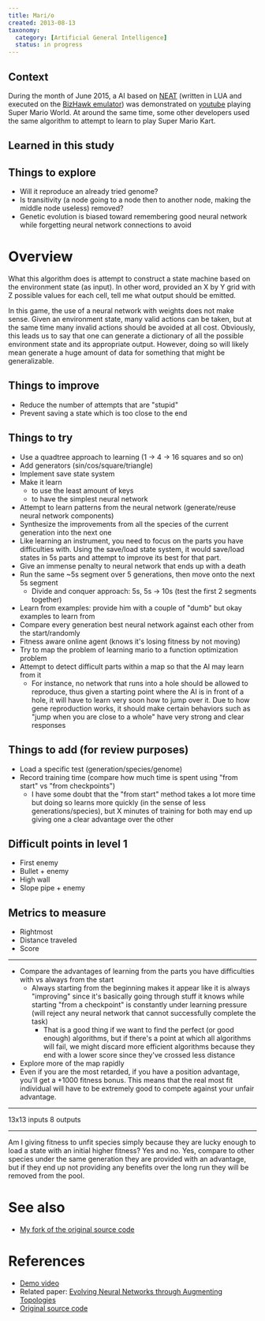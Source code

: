 ```yaml
---
title: Mari/o
created: 2013-08-13
taxonomy:
  category: [Artificial General Intelligence]
  status: in progress
---
```


## Context
During the month of June 2015, a AI based on [NEAT](https://en.wikipedia.org/wiki/Neuroevolution_of_augmenting_topologies
) (written in LUA and executed on the [BizHawk emulator](https://github.com/TASVideos/BizHawk)) was demonstrated on [youtube](https://www.youtube.com/watch?v=qv6UVOQ0F44) playing Super Mario World. At around the same time, some other developers used the same algorithm to attempt to learn to play Super Mario Kart.

## Learned in this study

## Things to explore
* Will it reproduce an already tried genome?
* Is transitivity (a node going to a node then to another node, making the middle node useless) removed?
* Genetic evolution is biased toward remembering good neural network while forgetting neural network connections to avoid

# Overview
What this algorithm does is attempt to construct a state machine based on the environment state (as input). In other word, provided an X by Y grid with Z possible values for each cell, tell me what output should be emitted.

In this game, the use of a neural network with weights does not make sense. Given an environment state, many valid actions can be taken, but at the same time many invalid actions should be avoided at all cost. Obviously, this leads us to say that one can generate a dictionary of all the possible environment state and its appropriate output. However, doing so will likely mean generate a huge amount of data for something that might be generalizable.

## Things to improve
* Reduce the number of attempts that are "stupid"
* Prevent saving a state which is too close to the end

## Things to try
* Use a quadtree approach to learning (1 -> 4 -> 16 squares and so on)
* Add generators (sin/cos/square/triangle)
* Implement save state system
* Make it learn
    * to use the least amount of keys
    * to have the simplest neural network
* Attempt to learn patterns from the neural network (generate/reuse neural network components)
* Synthesize the improvements from all the species of the current generation into the next one
* Like learning an instrument, you need to focus on the parts you have difficulties with. Using the save/load state system, it would save/load states in 5s parts and attempt to improve its best for that part.
* Give an immense penalty to neural network that ends up with a death
* Run the same ~5s segment over 5 generations, then move onto the next 5s segment
    * Divide and conquer approach: 5s, 5s -> 10s (test the first 2 segments together)
* Learn from examples: provide him with a couple of "dumb" but okay examples to learn from
* Compare every generation best neural network against each other from the start/randomly
* Fitness aware online agent (knows it's losing fitness by not moving)
* Try to map the problem of learning mario to a function optimization problem
* Attempt to detect difficult parts within a map so that the AI may learn from it
	* For instance, no network that runs into a hole should be allowed to reproduce, thus given a starting point where the AI is in front of a hole, it will have to learn very soon how to jump over it. Due to how gene reproduction works, it should make certain behaviors such as "jump when you are close to a whole" have very strong and clear responses

## Things to add (for review purposes)
* Load a specific test (generation/species/genome)
* Record training time (compare how much time is spent using "from start" vs "from checkpoints")
    * I have some doubt that the "from start" method takes a lot more time but doing so learns more quickly (in the sense of less generations/species), but X minutes of training for both may end up giving one a clear advantage over the other

## Difficult points in level 1
* First enemy
* Bullet + enemy
* High wall
* Slope pipe + enemy

## Metrics to measure
* Rightmost
* Distance traveled
* Score

-----

* Compare the advantages of learning from the parts you have difficulties with vs always from the start
    * Always starting from the beginning makes it appear like it is always "improving" since it's basically going through stuff it knows while starting "from a checkpoint" is constantly under learning pressure (will reject any neural network that cannot successfully complete the task)
        * That is a good thing if we want to find the perfect (or good enough) algorithms, but if there's a point at which all algorithms will fail, we might discard more efficient algorithms because they end with a lower score since they've crossed less distance
* Explore more of the map rapidly
* Even if you are the most retarded, if you have a position advantage, you'll get a +1000 fitness bonus. This means that the real most fit individual will have to be extremely good to compete against your unfair advantage.

-----

13x13 inputs
8 outputs

-----

Am I giving fitness to unfit species simply because they are lucky enough to load a state with an initial higher fitness? Yes and no. Yes, compare to other species under the same generation they are provided with an advantage, but if they end up not providing any benefits over the long run they will be removed from the pool.

# See also
* [My fork of the original source code](https://github.com/tomzx/mario-ai)

# References
* [Demo video](https://www.youtube.com/watch?v=qv6UVOQ0F44)
* Related paper: [Evolving Neural Networks through Augmenting Topologies](http://nn.cs.utexas.edu/downloads/papers/stanley.ec02.pdf)
* [Original source code](http://pastebin.com/ZZmSNaHX)
